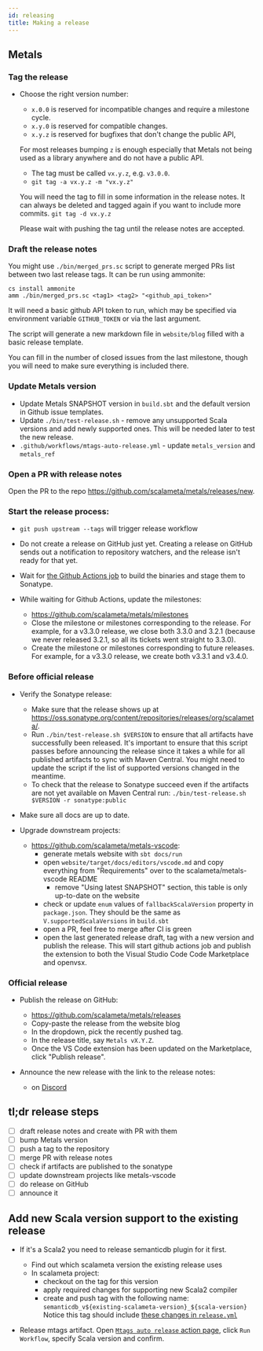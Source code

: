 ```yaml
---
id: releasing
title: Making a release
---
```


## Metals

### Tag the release

- Choose the right version number:

  - `x.0.0` is reserved for incompatible changes and require a milestone cycle.
  - `x.y.0` is reserved for compatible changes.
  - `x.y.z` is reserved for bugfixes that don't change the public API,

  For most releases bumping `z` is enough especially that Metals not being used
  as a library anywhere and do not have a public API.

  - The tag must be called `vx.y.z`, e.g. `v3.0.0`.
  - `git tag -a vx.y.z -m "vx.y.z"`

  You will need the tag to fill in some information in the release notes.
  It can always be deleted and tagged again if you want to include more commits.
  `git tag -d vx.y.z`

  Please wait with pushing the tag until the release notes are accepted.

### Draft the release notes

You might use `./bin/merged_prs.sc` script to generate merged PRs list
between two last release tags. It can be run using ammonite:

```
cs install ammonite
amm ./bin/merged_prs.sc <tag1> <tag2> "<github_api_token>"
```

It will need a basic github API token to run, which may be specified via
environment variable `GITHUB_TOKEN` or via the last argument.

The script will generate a new markdown file in `website/blog` filled with a
basic release template.

You can fill in the number of closed issues from the last milestone, though
you will need to make sure everything is included there.

### Update Metals version

- Update Metals SNAPSHOT version in `build.sbt` and the default version in
  Github issue templates.
- Update `./bin/test-release.sh` - remove any unsupported Scala versions and
  add newly supported ones. This will be needed later to test the new release.
- `.github/workflows/mtags-auto-release.yml` - update `metals_version` and `metals_ref`

### Open a PR with release notes

Open the PR to the repo https://github.com/scalameta/metals/releases/new.

### Start the release process:

- `git push upstream --tags` will trigger release workflow
- Do not create a release on GitHub just yet. Creating a release on GitHub
  sends out a notification to repository watchers, and the release isn't ready
  for that yet.

- Wait for
  [the Github Actions job](https://github.com/scalameta/metals/actions?query=workflow%3ARelease)
  to build the binaries and stage them to Sonatype.

- While waiting for Github Actions, update the milestones:

  - https://github.com/scalameta/metals/milestones
  - Close the milestone or milestones corresponding to the release. For example,
    for a v3.3.0 release, we close both 3.3.0 and 3.2.1 (because we never
    released 3.2.1, so all its tickets went straight to 3.3.0).
  - Create the milestone or milestones corresponding to future releases. For
    example, for a v3.3.0 release, we create both v3.3.1 and v3.4.0.

### Before official release

- Verify the Sonatype release:

  - Make sure that the release shows up at
    https://oss.sonatype.org/content/repositories/releases/org/scalameta/.
  - Run `./bin/test-release.sh $VERSION` to ensure that all artifacts have
    successfully been released. It's important to ensure that this script passes
    before announcing the release since it takes a while for all published
    artifacts to sync with Maven Central. You might need to update the script if
    the list of supported versions changed in the meantime.
  - To check that the release to Sonatype succeed even if the artifacts are not
    yet available on Maven Central run:
    `./bin/test-release.sh $VERSION -r sonatype:public`

- Make sure all docs are up to date.

- Upgrade downstream projects:

  - https://github.com/scalameta/metals-vscode:
    - generate metals website with `sbt docs/run`
    - open `website/target/docs/editors/vscode.md` and copy everything from
      "Requirements" over to the scalameta/metals-vscode README
      - remove "Using latest SNAPSHOT" section, this table is only up-to-date on
        the website
    - check or update `enum` values of `fallbackScalaVersion` property in `package.json`.
      They should be the same as `V.supportedScalaVersions` in `build.sbt`
    - open a PR, feel free to merge after CI is green
    - open the last generated release draft, tag with a new version and publish
      the release. This will start github actions job and publish the extension
      to both the Visual Studio Code Code Marketplace and openvsx.

### Official release

- Publish the release on GitHub:

  - https://github.com/scalameta/metals/releases
  - Copy-paste the release from the website blog
  - In the dropdown, pick the recently pushed tag.
  - In the release title, say `Metals vX.Y.Z`.
  - Once the VS Code extension has been updated on the Marketplace, click
    "Publish release".

- Announce the new release with the link to the release notes:
  - on [Discord](https://discord.com/invite/RFpSVth)

## tl;dr release steps

- [ ] draft release notes and create with PR with them
- [ ] bump Metals version
- [ ] push a tag to the repository
- [ ] merge PR with release notes
- [ ] check if artifacts are published to the sonatype
- [ ] update downstream projects like metals-vscode
- [ ] do release on GitHub
- [ ] announce it

## Add new Scala version support to the existing release

- If it's a Scala2 you need to release semanticdb plugin for it first.

  - Find out which scalameta version the existing release uses
  - In scalameta project:
    - checkout on the tag for this version
    - apply required changes for supporting new Scala2 compiler
    - create and push tag with the following name: `semanticdb_v${existing-scalameta-version}_${scala-version}`
      Notice this tag should include [these changes in `release.yml`](https://github.com/scalameta/scalameta/pull/2562/commits/1dfc99677659f5a9919c0dc9166547a0b332d35c)

- Release mtags artifact.
  Open [`Mtags auto release` action page](https://github.com/scalameta/metals/actions/workflows/mtags-auto-release.yml),
  click `Run Workflow`, specify Scala version and confirm.
